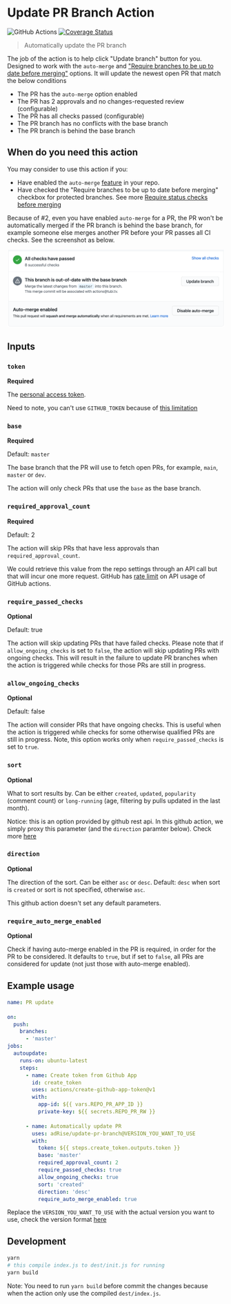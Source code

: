 # Update PR Branch Action

![GitHub Actions](https://github.com/adRise/update-pr-branch/actions/workflows/unit_test.yml/badge.svg?branch=master)
[![Coverage Status](https://coveralls.io/repos/github/adRise/update-pr-branch/badge.svg?branch=master)](https://coveralls.io/github/adRise/update-pr-branch)

> Automatically update the PR branch

The job of the action is to help click "Update branch" button for you. Designed to work with the `auto-merge` and ["Require branches to be up to date before merging"](https://docs.github.com/en/github/administering-a-repository/about-protected-branches#require-status-checks-before-merging) options. It will update the newest open PR that match the below conditions

- The PR has the `auto-merge` option enabled
- The PR has 2 approvals and no changes-requested review (configurable)
- The PR has all checks passed (configurable)
- The PR branch has no conflicts with the base branch
- The PR branch is behind the base branch

## When do you need this action

You may consider to use this action if you:

- Have enabled the `auto-merge` [feature](https://docs.github.com/en/github/collaborating-with-issues-and-pull-requests/automatically-merging-a-pull-request) in your repo.
- Have checked the "Require branches to be up to date before merging" checkbox for protected branches. See more [Require status checks before merging](https://docs.github.com/en/github/administering-a-repository/about-protected-branches#require-status-checks-before-merging)

Because of #2, even you have enabled `auto-merge` for a PR, the PR won't be automatically merged if the PR branch is behind the base branch, for example someone else merges another PR before your PR passes all CI checks. See the screenshot as below.

![Update branch](screenshot.png)

## Inputs

### `token`

**Required**

The [personal access token](https://github.com/settings/tokens/).

Need to note, you can't use `GITHUB_TOKEN` because of [this limitation](https://docs.github.com/en/actions/reference/events-that-trigger-workflows#triggering-new-workflows-using-a-personal-access-token)

### `base`

**Required**

Default: `master`

The base branch that the PR will use to fetch open PRs, for example, `main`, `master` or `dev`.

The action will only check PRs that use the `base` as the base branch.

### `required_approval_count`

**Required**

Default: 2

The action will skip PRs that have less approvals than `required_approval_count`.

We could retrieve this value from the repo settings through an API call but that will incur one more request. GitHub has [rate limit](https://docs.github.com/en/actions/reference/usage-limits-billing-and-administration#usage-limits) on API usage of GitHub actions.

### `require_passed_checks`

**Optional**

Default: true

The action will skip updating PRs that have failed checks. Please note that if `allow_ongoing_checks` is set to `false`, the action will skip updating PRs with ongoing checks. This will result in the failure to update PR branches when the action is triggered while checks for those PRs are still in progress.

### `allow_ongoing_checks`

**Optional**

Default: false

The action will consider PRs that have ongoing checks. This is useful when the action is triggered while checks for some otherwise qualified PRs are still in progress. Note, this option works only when `require_passed_checks` is set to `true`.

### `sort`

**Optional**

What to sort results by. Can be either `created`, `updated`, `popularity` (comment count) or `long-running` (age, filtering by pulls updated in the last month).

Notice: this is an option provided by github rest api. In this github action, we simply proxy this parameter (and the `direction` paramter below). Check more [here](https://octokit.github.io/rest.js/v18#pulls-list)

### `direction`

**Optional**

The direction of the sort. Can be either `asc` or `desc`. Default: `desc` when sort is `created` or sort is not specified, otherwise `asc`.

This github action doesn't set any default parameters.

### `require_auto_merge_enabled`

**Optional**

Check if having auto-merge enabled in the PR is required, in order for the PR to
be considered. It defaults to `true`, but if set to `false`, all PRs are
considered for update (not just those with auto-merge enabled).

## Example usage

```yml
name: PR update

on:
  push:
    branches:
      - 'master'
jobs:
  autoupdate:
    runs-on: ubuntu-latest
    steps:
      - name: Create token from Github App
        id: create_token
        uses: actions/create-github-app-token@v1
        with:
          app-id: ${{ vars.REPO_PR_APP_ID }}
          private-key: ${{ secrets.REPO_PR_RW }}

      - name: Automatically update PR
        uses: adRise/update-pr-branch@VERSION_YOU_WANT_TO_USE
        with:
          token: ${{ steps.create_token.outputs.token }}
          base: 'master'
          required_approval_count: 2
          require_passed_checks: true
          allow_ongoing_checks: true
          sort: 'created'
          direction: 'desc'
          require_auto_merge_enabled: true
```

Replace the `VERSION_YOU_WANT_TO_USE` with the actual version you want to use, check the version format [here](https://docs.github.com/en/actions/reference/workflow-syntax-for-github-actions#jobsjob_idstepsuses)

## Development

```bash
yarn
# this compile index.js to dest/init.js for running
yarn build
```

Note: You need to run `yarn build` before commit the changes because when the action only use the compiled `dest/index.js`.
